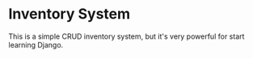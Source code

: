 # Inventory System

This is a simple CRUD inventory system, but it's very powerful for start learning Django.